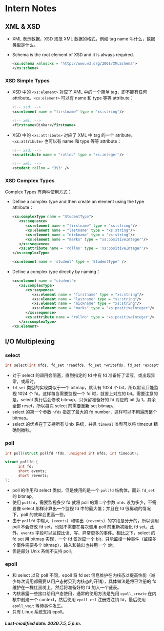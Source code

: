 # Intern Notes

## XML & XSD

+ XML 表示数据，XSD 规范 XML 数据的格式，例如 tag name 叫什么，数据类型是什么。

+ Schema is the root element of XSD and it is always required.

  ```xml
  <xs:schema xmlns:xs = "http://www.w3.org/2001/XMLSchema">
  </xs:schema>
  ```

### XSD Simple Types

+ XSD 中的 `<xs:element>` 对应了 XML 中的一个简单 tag，即不能有任何 attribute。`<xs:element>` 可以有 name 和 type 等等 attribute：

  ```xml
  <!-- xsd: -->
  <xs:element name = "firstname" type = "xs:string"/> 
  
  <!-- xml: -->
  <firstname>Dinkar</firstname>
  ```

+ XSD 中的 `<xs:attribute>` 对应了 XML 中 tag 的一个 atribute。`<xs:attribute>` 也可以有 name 和 type 等等 attribute：

  ```xml
  <!-- xsd: -->
  <xs:attribute name = "rollno" type = "xs:integer"/>  
  
  <!-- xml: -->
  <student rollno = "393" />
  ```

### XSD Complex Types

Complex Types 有两种使用方式：

+ Define a complex type and then create an element using the type attribute：

  ```xml
  <xs:complexType name = "StudentType">
     <xs:sequence>
        <xs:element name = "firstname" type = "xs:string"/>
        <xs:element name = "lastname" type = "xs:string"/>
        <xs:element name = "nickname" type = "xs:string"/>
        <xs:element name = "marks" type = "xs:positiveInteger"/>
     </xs:sequence>
     <xs:attribute name = 'rollno' type = 'xs:positiveInteger'/>
  </xs:complexType>
  
  <xs:element name = 'student' type = 'StudentType' />
  ```

+ Define a complex type directly by naming：

  ```xml
  <xs:element name = "student">
     <xs:complexType>   
        <xs:sequence>
           <xs:element name = "firstname" type = "xs:string"/>
           <xs:element name = "lastname" type = "xs:string"/>
           <xs:element name = "nickname" type = "xs:string"/>
           <xs:element name = "marks" type = "xs:positiveInteger"/>
        </xs:sequence>
        <xs:attribute name = 'rollno' type = 'xs:positiveInteger'/>
     </xs:complexType>
  <xs:element>
  ```

## I/O Multiplexing

### select

```c++
int select(int nfds, fd_set *readfds, fd_set *writefds, fd_set *exceptfds, struct timeval *timeout);
```

+ 对于 select 的调用会阻塞，直到指定的 fd 中有 fd 准备好了读写，或出现异常，或超时。
+ `fd_set` 类型的实现类似于一个 bitmap，默认有 1024 个 bit，所以默认只能监视 1024 个 fd。这样每当需要监视一个 fd 时，就置上对应的 bit。需要注意的是，select 执行后会修改 bitmap，只保留准备好的 fd 对应的 bit 为 1，其余全部 reset，所以每次 select 前需要重新 set bitmap。
+ select 的第一个参数 `nfds` 指定了最大的 fd number，这样可以不用遍历整个 bitmap。
+ select 的优点在于支持所有 Unix 系统，并且 `timeval` 类型可以将 timeout 精确到微秒。

### poll

```c++
int poll(struct pollfd *fds, unsigned int nfds, int timeout);

struct pollfd {
      int fd;
      short events; 
      short revents;
};
```

+ poll 的作用和 select 类似，但是使用的是一个 `pollfd` 结构体，而非 `fd_set` 的 bitmap。
+ 使用 `pollfd`，需要监视多少 fd 就将 poll 的第二个参数 `nfds` 设为多少，不需要像 select 那样计算出一个监视 fd 中的最大值；并且在 fd 很稀疏的情况下，poll 的效率会更高一些。
+ 由于 `pollfd` 中输入（`events`）和输出（`revents`）的字段是分开的，所以调用 poll 不会修改 fd set，也就不需要在每次调用 poll 前重新初始化 fd set。此外，`events` 字段可以监控比读、写、异常更多的事件。相比之下，select 的 fd set 用 bitmap 实现，一个 fd 仅对应一个 bit，只能监控一种事件（监控多个事件需要多个 bitmap），输入和输出也共用一个 bit。
+ 但是部分 Unix 系统不支持 poll。

### epoll

+ 和 select 以及 poll 不同，epoll 将 fd set 信息维护在内核态以提高性能（减少每次调用都需要从用户态拷贝到内核态的开销），具体做法是将已注册的 fd 维护在一棵红黑树上，然后将准备好的 fd 加入一个链表。
+ 内核暴露一些接口给用户态使用，通常的使用方法是先用 `epoll_create` 在内核中创建一个 context，然后使用 `epoll_ctl` 注册或注销 fd，最后使用 `epoll_wait` 等待事件发生。
+ 只有 Linux 系统支持 epoll。

##### Last-modified date: 2020.7.5, 5 p.m.
